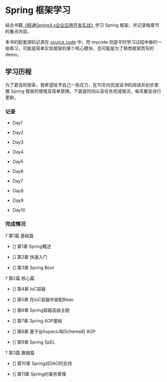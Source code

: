 #   Spring 框架学习

结合书籍[《精通Spring4.x企业应用开发实战》](https://book.douban.com/subject/26952826/)学习 Spring 框架，并记录每章节的重点内容。

本书的配套源码记录在 [source code](https://github.com/seriouszyx/LearnSpring/tree/master/source%20code/code) 中，而 mycode 则是平时学习过程中做的一些练习，可能是简单实现框架的某个核心模块，也可能是为了熟悉框架而写的 demo。

## 学习历程

为了更高的效率，我希望给予自己一些压力，在10天内完成该书的阅读并初步掌握 Spring 框架的使用及简单原理。下面是时间以及任务完成情况，每天都会进行更新。

### 记录

*   Day1 

*   Day2

*   Day3 

*   Day4 

*   Day5 

*   Day6 

*   Day7 

*   Day8

*   Day9 

*   Day10 

###    完成情况


? 第1篇 基础篇


- [] 第1章 Spring概述	

- [] 第2章 快速入门	

- [] 第3章 Spring Boot	

? 第2篇 核心篇

- [] 第4章 IoC容器	

- [] 第5章 在IoC容器中装配Bean

- [] 第6章 Spring容器高级主题	

- [] 第7章 Spring AOP基础

- [] 第8章 基于@AspectJ和Schema的
AOP

* [] 第9章 Spring SpEL

? 第3篇 数据篇

- [] 第10章 Spring对DAO的支持

- [] 第11章 Spring的事务管理
